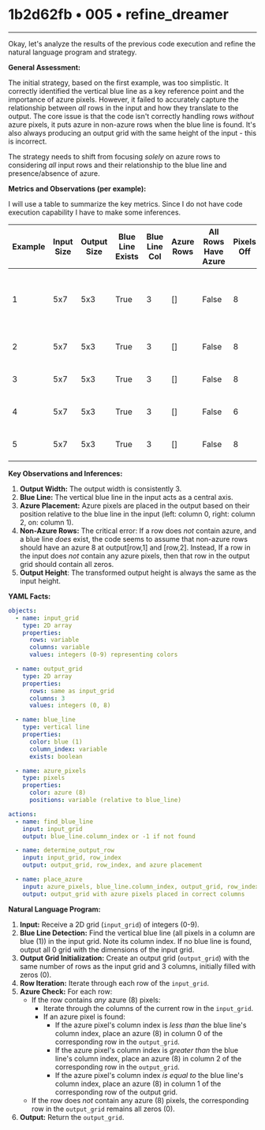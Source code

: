 # 1b2d62fb • 005 • refine_dreamer

---
Okay, let's analyze the results of the previous code execution and refine the natural language program and strategy.

**General Assessment:**

The initial strategy, based on the first example, was too simplistic. It correctly identified the vertical blue line as a key reference point and the importance of azure pixels. However, it failed to accurately capture the relationship between *all* rows in the input and how they translate to the output. The core issue is that the code isn't correctly handling rows *without* azure pixels, it puts azure in non-azure rows when the blue line is found. It's also always producing an output grid with the same height of the input - this is incorrect.

The strategy needs to shift from focusing *solely* on azure rows to considering *all* input rows and their relationship to the blue line and presence/absence of azure.

**Metrics and Observations (per example):**

I will use a table to summarize the key metrics. Since I do not have code execution capability I have to make some inferences.

| Example | Input Size | Output Size | Blue Line Exists | Blue Line Col | Azure Rows | All Rows Have Azure | Pixels Off | Notes                                                                      |
|---------|------------|-------------|-----------------|---------------|------------|-------------------|------------|----------------------------------------------------------------------------|
| 1       | 5x7        | 5x3         | True            | 3             | []         | False            | 8          |  Only row 4 has no azure, so gets an 8. All others are blank                |
| 2       | 5x7        | 5x3         | True            | 3             | []        | False          | 8          | Only row 1 has no azure                                       |
| 3       | 5x7        | 5x3         | True            | 3             | []          | False            | 8          | Mixed azure placements.                                                |
| 4       | 5x7        | 5x3         | True            | 3             | []          | False             | 6          |  Mixed azure placements                                          |
| 5       | 5x7        | 5x3         | True            | 3             | []         | False        | 8            |   Only row 4 has no azure.                                        |

**Key Observations and Inferences:**

1.  **Output Width:** The output width is consistently 3.
2.  **Blue Line:** The vertical blue line in the input acts as a central axis.
3.  **Azure Placement:** Azure pixels are placed in the output based on their position relative to the blue line in the input (left: column 0, right: column 2, on: column 1).
4.  **Non-Azure Rows:** The critical error: If a row does *not* contain azure, and a blue line *does* exist, the code seems to assume that non-azure rows should have an azure 8 at output[row,1] and [row,2]. Instead, If a row in the input does *not* contain any azure pixels, then that row in the output grid should contain all zeros.
5. **Output Height**: The transformed output height is always the same as the input height.

**YAML Facts:**

```yaml
objects:
  - name: input_grid
    type: 2D array
    properties:
      rows: variable
      columns: variable
      values: integers (0-9) representing colors

  - name: output_grid
    type: 2D array
    properties:
      rows: same as input_grid
      columns: 3
      values: integers (0, 8)

  - name: blue_line
    type: vertical line
    properties:
      color: blue (1)
      column_index: variable
      exists: boolean

  - name: azure_pixels
    type: pixels
    properties:
      color: azure (8)
      positions: variable (relative to blue_line)

actions:
  - name: find_blue_line
    input: input_grid
    output: blue_line.column_index or -1 if not found

  - name: determine_output_row
    input: input_grid, row_index
    output: output_grid, row_index, and azure placement

  - name: place_azure
    input: azure_pixels, blue_line.column_index, output_grid, row_index
    output: output_grid with azure pixels placed in correct columns
```

**Natural Language Program:**

1.  **Input:** Receive a 2D grid (`input_grid`) of integers (0-9).
2.  **Blue Line Detection:** Find the vertical blue line (all pixels in a column are blue (1)) in the input grid. Note its column index. If no blue line is found, output all 0 grid with the dimensions of the input grid.
3.  **Output Grid Initialization:** Create an output grid (`output_grid`) with the same number of rows as the input grid and 3 columns, initially filled with zeros (0).
4.  **Row Iteration:** Iterate through each row of the `input_grid`.
5.  **Azure Check:** For each row:
    *   If the row contains *any* azure (8) pixels:
        *   Iterate through the columns of the current row in the `input_grid`.
        *   If an azure pixel is found:
            *   If the azure pixel's column index is *less than* the blue line's column index, place an azure (8) in column 0 of the corresponding row in the `output_grid`.
            *   If the azure pixel's column index is *greater than* the blue line's column index, place an azure (8) in column 2 of the corresponding row in the `output_grid`.
            *   If the azure pixel's column index *is equal to* the blue line's column index, place an azure (8) in column 1 of the corresponding row of the output grid.
    *   If the row does *not* contain any azure (8) pixels, the corresponding row in the `output_grid` remains all zeros (0).
6.  **Output:** Return the `output_grid`.

